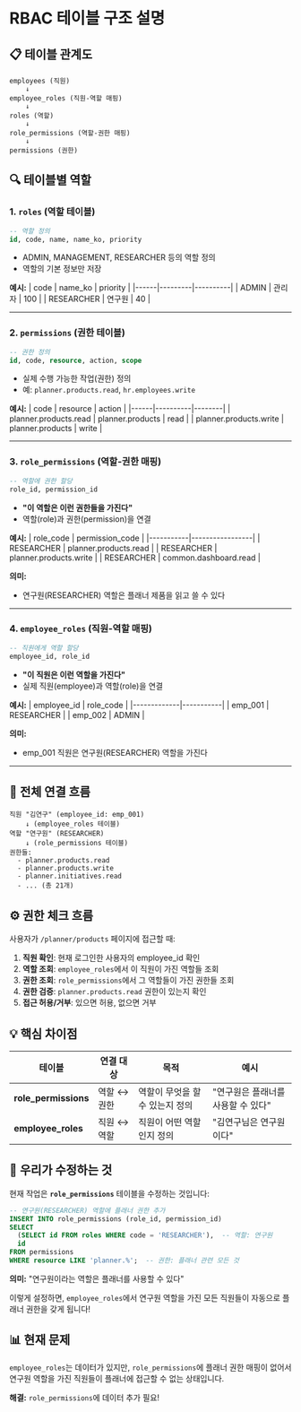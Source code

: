 # RBAC 테이블 구조 설명

## 📋 테이블 관계도

```
employees (직원)
    ↓
employee_roles (직원-역할 매핑)
    ↓
roles (역할)
    ↓
role_permissions (역할-권한 매핑)
    ↓
permissions (권한)
```

## 🔍 테이블별 역할

### 1. `roles` (역할 테이블)
```sql
-- 역할 정의
id, code, name, name_ko, priority
```
- ADMIN, MANAGEMENT, RESEARCHER 등의 역할 정의
- 역할의 기본 정보만 저장

**예시:**
| code | name_ko | priority |
|------|---------|----------|
| ADMIN | 관리자 | 100 |
| RESEARCHER | 연구원 | 40 |

---

### 2. `permissions` (권한 테이블)
```sql
-- 권한 정의
id, code, resource, action, scope
```
- 실제 수행 가능한 작업(권한) 정의
- 예: `planner.products.read`, `hr.employees.write`

**예시:**
| code | resource | action |
|------|----------|--------|
| planner.products.read | planner.products | read |
| planner.products.write | planner.products | write |

---

### 3. `role_permissions` (역할-권한 매핑)
```sql
-- 역할에 권한 할당
role_id, permission_id
```
- **"이 역할은 이런 권한들을 가진다"**
- 역할(role)과 권한(permission)을 연결

**예시:**
| role_code | permission_code |
|-----------|-----------------|
| RESEARCHER | planner.products.read |
| RESEARCHER | planner.products.write |
| RESEARCHER | common.dashboard.read |

**의미:** 
- 연구원(RESEARCHER) 역할은 플래너 제품을 읽고 쓸 수 있다

---

### 4. `employee_roles` (직원-역할 매핑)
```sql
-- 직원에게 역할 할당
employee_id, role_id
```
- **"이 직원은 이런 역할을 가진다"**
- 실제 직원(employee)과 역할(role)을 연결

**예시:**
| employee_id | role_code |
|-------------|-----------|
| emp_001 | RESEARCHER |
| emp_002 | ADMIN |

**의미:**
- emp_001 직원은 연구원(RESEARCHER) 역할을 가진다

---

## 🔗 전체 연결 흐름

```
직원 "김연구" (employee_id: emp_001)
    ↓ (employee_roles 테이블)
역할 "연구원" (RESEARCHER)
    ↓ (role_permissions 테이블)
권한들:
  - planner.products.read
  - planner.products.write
  - planner.initiatives.read
  - ... (총 21개)
```

## ⚙️ 권한 체크 흐름

사용자가 `/planner/products` 페이지에 접근할 때:

1. **직원 확인**: 현재 로그인한 사용자의 employee_id 확인
2. **역할 조회**: `employee_roles`에서 이 직원이 가진 역할들 조회
3. **권한 조회**: `role_permissions`에서 그 역할들이 가진 권한들 조회
4. **권한 검증**: `planner.products.read` 권한이 있는지 확인
5. **접근 허용/거부**: 있으면 허용, 없으면 거부

## 💡 핵심 차이점

| 테이블 | 연결 대상 | 목적 | 예시 |
|--------|-----------|------|------|
| **role_permissions** | 역할 ↔ 권한 | 역할이 무엇을 할 수 있는지 정의 | "연구원은 플래너를 사용할 수 있다" |
| **employee_roles** | 직원 ↔ 역할 | 직원이 어떤 역할인지 정의 | "김연구님은 연구원이다" |

## 🎯 우리가 수정하는 것

현재 작업은 **`role_permissions`** 테이블을 수정하는 것입니다:

```sql
-- 연구원(RESEARCHER) 역할에 플래너 권한 추가
INSERT INTO role_permissions (role_id, permission_id)
SELECT 
  (SELECT id FROM roles WHERE code = 'RESEARCHER'),  -- 역할: 연구원
  id
FROM permissions 
WHERE resource LIKE 'planner.%';  -- 권한: 플래너 관련 모든 것
```

**의미:** "연구원이라는 역할은 플래너를 사용할 수 있다"

이렇게 설정하면, `employee_roles`에서 연구원 역할을 가진 모든 직원들이 자동으로 플래너 권한을 갖게 됩니다!

## 📊 현재 문제

`employee_roles`는 데이터가 있지만,
`role_permissions`에 플래너 권한 매핑이 없어서
연구원 역할을 가진 직원들이 플래너에 접근할 수 없는 상태입니다.

**해결:** `role_permissions`에 데이터 추가 필요!
